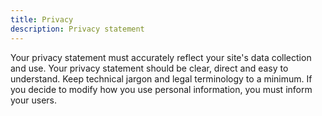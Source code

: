 ```yaml
---
title: Privacy
description: Privacy statement
---
```

Your privacy statement must accurately reflect your site's data collection and use. Your privacy statement should be clear, direct and easy to understand. Keep technical jargon and legal terminology to a minimum. If you decide to modify how you use personal information, you must inform your users.